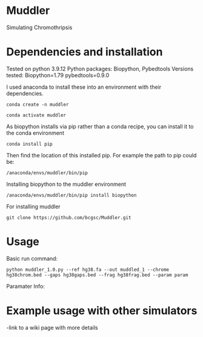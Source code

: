 # Muddler
Simulating Chromothripsis
# Dependencies and installation
Tested on python 3.9.12
Python packages: 
Biopython, Pybedtools
Versions tested:
Biopython=1.79
pybedtools=0.9.0

I used anaconda to install these into an environment with their dependencies.

`conda create -n muddler`

`conda activate muddler`

As biopython installs via pip rather than a conda recipe, you can install it to the conda environment

`conda install pip`

Then find the location of this installed pip. For example the path to pip could be:

`/anaconda/envs/muddler/bin/pip`

Installing biopython to the muddler environment

`/anaconda/envs/muddler/bin/pip install biopython`

For installing muddler

`git clone https://github.com/bcgsc/Muddler.git`

# Usage
Basic run command:

`python muddler_1.0.py --ref hg38.fa --out muddled_1 --chrome hg38chrom.bed --gaps hg38gaps.bed --frag hg38frag.bed --param param`

Paramater Info:
# Example usage with other simulators
-link to a wiki page with more details
